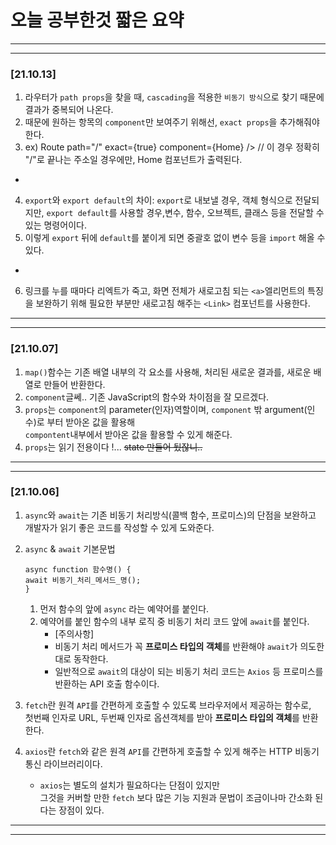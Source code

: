 # 오늘 공부한것 짧은 요약

---
---

### [21.10.13]
1. 라우터가 `path props`을 찾을 때, `cascading`을 적용한 `비동기 방식`으로 찾기 때문에 결과가 중복되어 나온다.
2. 때문에 원하는 항목의 `component`만 보여주기 위해선, `exact props`을 추가해줘야 한다.
3. ex) Route path="/" exact={true} component={Home} /> // 이 경우 정확히 "/"로 끝나는 주소일 경우에만, Home 컴포넌트가 출력된다.
*
4. `export`와 `export default`의 차이: `export`로 내보낼 경우, 객체 형식으로 전달되지만, `export default`를 사용할 경우,변수, 함수, 오브젝트, 클래스 등을 전달할 수 있는 명령어이다. 
5. 이렇게 `export` 뒤에 `default`를 붙이게 되면 중괄호 없이 변수 등을 `import` 해올 수 있다.
* 
6. 링크를 누를 때마다 리엑트가 죽고, 화면 전체가 새로고침 되는 `<a>`엘리먼트의 특징을 보완하기 위해 필요한 부분만 새로고침 해주는 `<Link>` 컴포넌트를 사용한다.
---
---
### [21.10.07]
1. `map()`함수는 기존 배열 내부의 각 요소를 사용해, 처리된 새로운 결과를, 새로운 배열로 만들어 반환한다.
2. `component`글쎄.. 기존 JavaScript의 함수와 차이점을 잘 모르겠다.
3. `props`는 `component`의 parameter(인자)역할이며, `component` 밖 argument(인수)로 부터 받아온 값을 활용해 
    <br>`compontent`내부에서 받아온 값을 활용할 수 있게 해준다.
4. `props`는 읽기 전용이다 !...   ~~state 만들어 뒀잖니..~~
---
---
### [21.10.06] 
1. `async`와 `await`는 기존 비동기 처리방식(콜백 함수, 프로미스)의 단점을 보완하고 개발자가 읽기 좋은 코드를 작성할 수 있게 도와준다.
2. `async` & `await` 기본문법
    ```ecmascript 6
   async function 함수명() {
   await 비동기_처리_메서드_명();
   }
   ```
   
   1. 먼저 함수의 앞에 `async` 라는 예약어를 붙인다. 
   2. 예약어를 붙인 함수의 내부 로직 중 비동기 처리 코드 앞에 `await`를 붙인다.
      * [주의사항]
      * 비동기 처리 메서드가 꼭 **프로미스 타입의 객체**를 반환해야 `await`가 의도한 대로 동작한다.
      * 일반적으로 `await`의 대상이 되는 비동기 처리 코드는 `Axios` 등 프로미스를 반환하는 API 호출 함수이다.
3. `fetch`란 원격 `API`를 간편하게 호출할 수 있도록 브라우저에서 제공하는 함수로,<br>
   첫번째 인자로 URL, 두번째 인자로 옵션객체를 받아 **프로미스 타입의 객체**를 반환한다.
4. `axios`란 `fetch`와 같은 원격 `API`를 간편하게 호출할 수 있게 해주는 HTTP 비동기 통신 라이브러리이다.
   * `axios`는 별도의 설치가 필요하다는 단점이 있지만<br>
   그것을 커버할 만한 `fetch` 보다 많은 기능 지원과 문법이 조금이나마 간소화 된다는 장점이 있다.
---
---